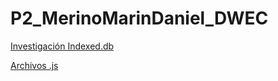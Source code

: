 # P2_MerinoMarinDaniel_DWEC

[Investigación Indexed.db](https://github.com/Dameris/P2_MerinoMarinDaniel_DWEC/blob/main/Investigacion_Indexed-db.md)  

[Archivos .js](https://github.com/Dameris/P2_MerinoMarinDaniel_DWEC/tree/main/P2_MerinoMarinDaniel_DWEC/25-PROYECTO-CRM-CRUD-REST/25-PROYECTO-CRM-CRUD-REST/js)
